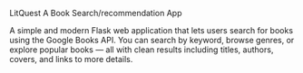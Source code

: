 LitQuest
A Book Search/recommendation App

A simple and modern Flask web application that lets users search for books using the Google Books API.
You can search by keyword, browse genres, or explore popular books — all with clean results including titles, authors, covers, and links to more details.
